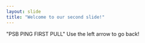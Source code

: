 ```yaml
---
layout: slide
title: "Welcome to our second slide!"
---
```

"PSB PING FIRST PULL"
Use the left arrow to go back!
